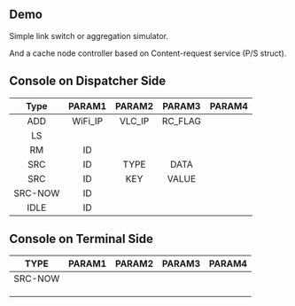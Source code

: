 ## Demo

Simple link switch or aggregation simulator.

And a cache node controller based on Content-request service (P/S struct).



## Console on Dispatcher Side

|  Type   | PARAM1  | PARAM2 | PARAM3  | PARAM4 |
| :-----: | :-----: | :----: | :-----: | :----: |
|   ADD   | WiFi_IP | VLC_IP | RC_FLAG |        |
|   LS    |         |        |         |        |
|   RM    |   ID    |        |         |        |
|   SRC   |   ID    |  TYPE  |  DATA   |        |
|   SRC   |   ID    |  KEY   |  VALUE  |        |
| SRC-NOW |   ID    |        |         |        |
|  IDLE   |   ID    |        |         |        |

## Console on Terminal Side

|  TYPE   | PARAM1 | PARAM2 | PARAM3 | PARAM4 |
| :-----: | :----: | :----: | :----: | :----: |
| SRC-NOW |        |        |        |        |
|         |        |        |        |        |
|         |        |        |        |        |
|         |        |        |        |        |


